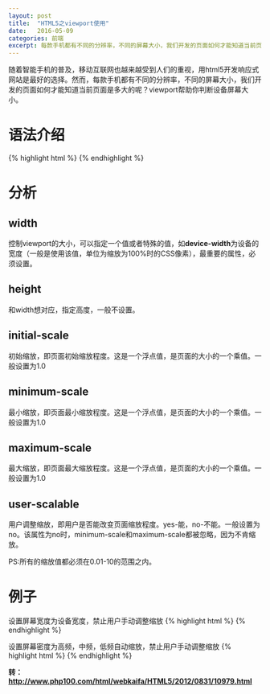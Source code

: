 ```yaml
---
layout: post
title:  "HTML5之viewport使用"
date:   2016-05-09
categories: 前端
excerpt: 每款手机都有不同的分辨率，不同的屏幕大小，我们开发的页面如何才能知道当前页面是多大的呢？viewport帮助你判断设备屏幕大小...
---
```


随着智能手机的普及，移动互联网也越来越受到人们的重视，用html5开发响应式网站是最好的选择。然而，每款手机都有不同的分辨率，不同的屏幕大小，我们开发的页面如何才能知道当前页面是多大的呢？viewport帮助你判断设备屏幕大小。

# 语法介绍

{% highlight html %}
<meta name="viewport" 
	content="
			width=[pixel_value | device-width],
			height=[pixel_value | device-height],
			initial-scale=float_value,
			minimum-scale=float_value,
			maximum-scale=float_value,
			user-scalable=[yes|no],
			target-densitydpi=[dpi_value | device-dpi | high-dpi | medium-dpi | low-dpi]
			"
/>
{% endhighlight %}

# 分析

## width

控制viewport的大小，可以指定一个值或者特殊的值，如**device-width**为设备的宽度（一般是使用该值，单位为缩放为100%时的CSS像素），最重要的属性，必须设置。

## height

和width想对应，指定高度，一般不设置。

## initial-scale

初始缩放，即页面初始缩放程度。这是一个浮点值，是页面的大小的一个乘值。一般设置为1.0

## minimum-scale

最小缩放，即页面最小缩放程度。这是一个浮点值，是页面的大小的一个乘值。一般设置为1.0

## maximum-scale

最大缩放，即页面最大缩放程度。这是一个浮点值，是页面的大小的一个乘值。一般设置为1.0

## user-scalable

用户调整缩放，即用户是否能改变页面缩放程度。yes-能，no-不能。一般设置为no。该属性为no时，minimum-scale和maximum-scale都被忽略，因为不肯缩放。

PS:所有的缩放值都必须在0.01-10的范围之内。

# 例子

设置屏幕宽度为设备宽度，禁止用户手动调整缩放
{% highlight html %}
<meta name="viewport" content="width=device-width,user-scalable=no"/>
{% endhighlight %}

设置屏幕密度为高频，中频，低频自动缩放，禁止用户手动调整缩放
{% highlight html %}
<meta name="viewport" content="width=device-width,target-densitydpi=high-dpi,initial-scale=1.0, minimum-scale=1.0, maximum-scale=1.0, user-scalable=no"/>
{% endhighlight %}

**转：http://www.php100.com/html/webkaifa/HTML5/2012/0831/10979.html**